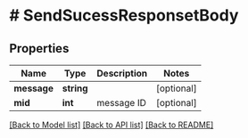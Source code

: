 # # SendSucessResponsetBody

## Properties

Name | Type | Description | Notes
------------ | ------------- | ------------- | -------------
**message** | **string** |  | [optional]
**mid** | **int** | message ID | [optional]

[[Back to Model list]](../../README.md#models) [[Back to API list]](../../README.md#endpoints) [[Back to README]](../../README.md)
